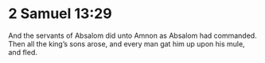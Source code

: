 # 2 Samuel 13:29

And the servants of Absalom did unto Amnon as Absalom had commanded. Then all the king’s sons arose, and every man gat him up upon his mule, and fled.